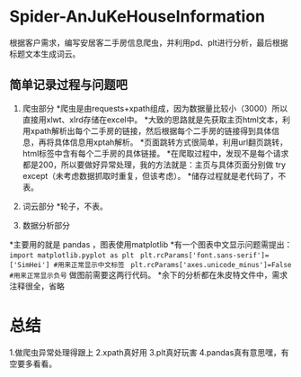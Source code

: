 # Spider-AnJuKeHouseInformation
根据客户需求，编写安居客二手房信息爬虫，并利用pd、plt进行分析，最后根据标题文本生成词云。

## 简单记录过程与问题吧

1. 爬虫部分
*爬虫是由requests+xpath组成，因为数据量比较小（3000）所以直接用xlwt、xlrd存储在excel中。
*大致的思路就是先获取主页html文本，利用xpath解析出每个二手房的链接，然后根据每个二手房的链接得到具体信息，再将具体信息用xptah解析。
*页面跳转方式很简单，利用url翻页跳转，html标签中含有每个二手房的具体链接。
*在爬取过程中，发现不是每个请求都是200，所以要做好异常处理，我的方法就是：主页与具体页面分别做 try except（未考虑数据抓取时重复，但该考虑）。
*储存过程就是老代码了，不表。
  
2. 词云部分
*轮子，不表。
  
3. 数据分析部分
  
*主要用的就是 pandas ，图表使用matplotlib
*有一个图表中文显示问题需提出：
  ` import matplotlib.pyplot as plt`
  ` plt.rcParams['font.sans-serif']=['SimHei'] #用来正常显示中文标签`
  ` plt.rcParams['axes.unicode_minus']=False #用来正常显示负号`
  做图前需要这两行代码。
*余下的分析都在朱皮特文件中，需求注释很全，省略
  
  
  # 总结
  
  1.做爬虫异常处理得跟上
  2.xpath真好用
  3.plt真好玩害
  4.pandas真有意思嘿，有空要多看看。
